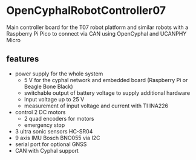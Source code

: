 # OpenCyphalRobotController07
Main controller board for the T07 robot platform and similar robots with a Raspberry Pi Pico to connect via CAN using OpenCyphal and UCANPHY Micro 

## features

- power supply for the whole system
  - 5 V for the cyphal network and embedded board (Raspberry Pi or Beagle Bone Black)
  - switchable output of battery voltage to supply additional hardware
  - Input voltage up to 25 V
  - measurement of input voltage and current with TI INA226
- control 2 DC motors
  - 2 quad encoders for motors
  - emergency stop
- 3 ultra sonic sensors HC-SR04
- 9 axis IMU Bosch BNO055 via I2C
- serial port for optional GNSS
- CAN with Cyphal support

